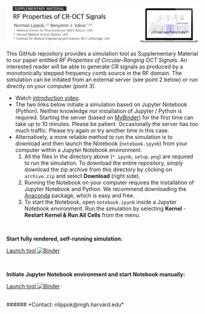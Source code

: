 <img src="readme.png" alt="drawing" width="800"/>

<!--
Norman Lippok<sup>1,2</sup>, Benjamin J. Vakoc<sup>1,2,3</sup> <br>
<i><sub><sup>1</sup>Wellman Center for Photomedicine, Massachusetts General Hospital, Boston, MA 02114, USA<br>
<sup>2</sup>Harvard Medical School, Boston, MA 02115, USA<br>
<sup>3</sup>Institute for Medical Engineering and Science, Massachusetts Institute of Technology, Cambridge, MA 02139, USA </sub>
</i>
-->

This GitHub repository provides a simulation tool as Supplementary Material to our paper entitled *RF Properties of Circular-Ranging OCT Signals*. An interested reader will be able to generate CR signals as produced by a monotonically stepped frequency comb source in the RF domain. The simulation can be initated from an external server (see point 2 below) or run directly on your computer (point 3).
* Watch <a href="https://youtu.be/69HpwpK_YdQ" target="_blank">introduction video</a>.
* The two links below initiate a simulation based on Jupyter Notebook (Python). Neither knowledge nor installation of Jupyter / Python is required. Starting the server (based on <a href="https://mybinder.org" target="_blank">MyBinder</a>) for the first time can take up to 10 minutes. Please be patient. Occasionally the server has too much traffic. Please try again or try another time in this case.
* Alternatively, a more reliable method to run the simulation is to download and then launch the Notebook (`notebook.ipynb`) from your computer within a Jupyter Notebook environment.
  1. All the files in the directory above (`*.ipynb`, `setup.png`) are required to run the simulation. To download the entire repository, simply download the zip archive from this directory by clicking on `archive.zip` and select **Download** (right side).
  2. Running the Notebook on your computer requires the installation of Jupyter Notebook and Python. We recommend downloading the <a href="https://www.anaconda.com/products/individual" target="_blank">Anaconda</a> package, which is easy and free.  
  3. To start the Notebook, open `notebook.ipynb` inside a Jupyter Notebook environment. Run the simulation by selecting **Kernel** - **Restart Kernel & Run All Cells** from the menu. 

<br>

**Start fully rendered, self-running simulation:**

<a href="https://mybinder.org/v2/gh/nlippok/Notebooks-Public/HEAD?urlpath=voila%2Frender%2FCR-OCT-RF%2Fnotebook.ipynb" target="_blank">Launch tool </a>    [![Binder](https://mybinder.org/badge_logo.svg)](https://mybinder.org/v2/gh/nlippok/Notebooks-Public/HEAD?urlpath=voila%2Frender%2FCR-OCT-RF%2Fnotebook.ipynb)

<br>

**Initiate Jupyter Notebook environment and start Notebook manually:**

<a href="https://mybinder.org/v2/gh/nlippok/Notebooks-Public/HEAD" target="_blank">Launch tool </a>    [![Binder](https://mybinder.org/badge_logo.svg)](https://mybinder.org/v2/gh/nlippok/Notebooks-Public/HEAD)

<br>
###### *Contact: nlippok@mgh.harvard.edu*
